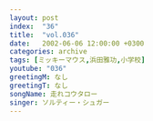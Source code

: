 ```yaml
---
layout: post
index:  "36"
title:  "vol.036"
date:   2002-06-06 12:00:00 +0300
categories: archive
tags: [ミッキーマウス,浜田雅功,小学校]
youtube: "036"
greetingM: なし
greetingT: なし
songName: 走れコウタロー
singer: ソルティー・シュガー
---
```

